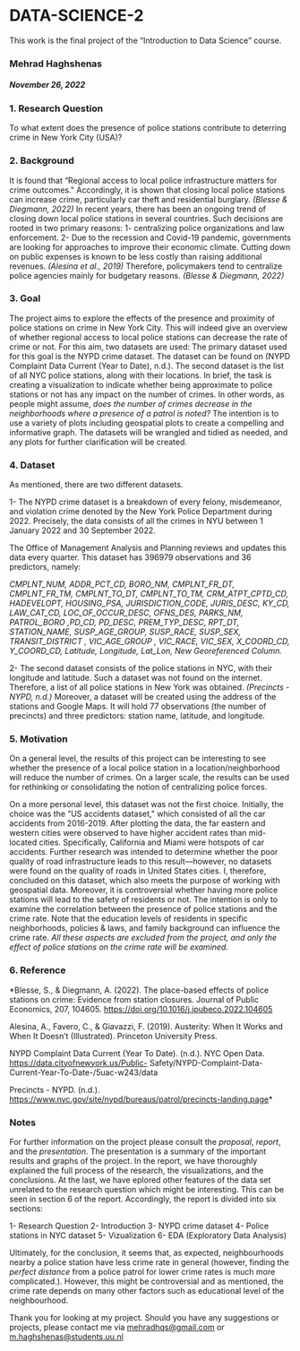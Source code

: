 # DATA-SCIENCE-2
This work is the final project of the “Introduction to Data Science” course.

### Mehrad Haghshenas
##### November 26, 2022

### 1. Research Question
To what extent does the presence of police stations contribute to deterring crime in New York City (USA)?

### 2. Background
It is found that “Regional access to local police infrastructure matters for crime outcomes." Accordingly, it is shown that closing local police stations can increase crime, particularly car theft and residential burglary. *(Blesse & Diegmann, 2022)* In recent years, there has been an ongoing trend of closing down local police stations in several countries. Such decisions are rooted in two primary reasons: 1- centralizing police organizations and law enforcement. 2- Due to the recession and Covid-19 pandemic, governments are looking for approaches to improve their economic climate. Cutting down on public expenses is known to be less costly than raising additional revenues. *(Alesina et al., 2019)* Therefore, policymakers tend to centralize police agencies mainly for budgetary reasons. *(Blesse & Diegmann, 2022)*

### 3. Goal
The project aims to explore the effects of the presence and proximity of police stations on crime in New York City. This will indeed give an overview of whether regional access to local police stations can decrease the rate of crime or not. For this aim, two datasets are used: The primary dataset used for this goal is the NYPD crime dataset. The dataset can be found on (NYPD Complaint Data Current (Year to Date), n.d.). The second dataset is the list of all NYC police stations, along with their locations. In brief, the task is creating a visualization to indicate whether being approximate to police stations or not has any impact on the number of crimes. In other words, as people might assume, *does the number of crimes decrease in the neighborhoods where a presence of a patrol is noted?* The intention is to use a variety of plots including geospatial plots to create a compelling and informative graph. The datasets will be wrangled and tidied as needed, and any plots for further clarification will be created.

### 4. Dataset
As mentioned, there are two different datasets.

1- The NYPD crime dataset is a breakdown of every felony, misdemeanor, and violation crime denoted by the New York Police Department during 2022. Precisely, the data consists of all the crimes in NYU between 1 January 2022 and 30 September 2022.

The Office of Management Analysis and Planning reviews and updates this data every quarter. This dataset has 396979 observations and 36 predictors, namely:

*CMPLNT_NUM, ADDR_PCT_CD, BORO_NM, CMPLNT_FR_DT, CMPLNT_FR_TM, CMPLNT_TO_DT, CMPLNT_TO_TM, CRM_ATPT_CPTD_CD, HADEVELOPT, HOUSING_PSA, JURISDICTION_CODE, JURIS_DESC, KY_CD, LAW_CAT_CD, LOC_OF_OCCUR_DESC, OFNS_DES, PARKS_NM, PATROL_BORO ,PD_CD, PD_DESC, PREM_TYP_DESC, RPT_DT, STATION_NAME, SUSP_AGE_GROUP, SUSP_RACE, SUSP_SEX, TRANSIT_DISTRICT , VIC_AGE_GROUP , VIC_RACE, VIC_SEX, X_COORD_CD, Y_COORD_CD, Latitude, Longitude, Lat_Lon, New Georeferenced Column.*

2- The second dataset consists of the police stations in NYC, with their longitude and latitude. Such a dataset was not found on the internet. Therefore, a list of all police stations in New York was obtained. *(Precincts - NYPD, n.d.)* Moreover, a dataset will be created using the address of the stations and Google Maps. It will hold 77 observations (the number of precincts) and three predictors: station name, latitude, and longitude.

### 5. Motivation

On a general level, the results of this project can be interesting to see whether the presence of a local police station in a location/neighborhood will reduce the number of crimes. On a larger scale, the results can be used for rethinking or consolidating the notion of centralizing police forces.

On a more personal level, this dataset was not the first choice. Initially, the choice was the “US accidents dataset," which consisted of all the car accidents from 2016-2019. After plotting the data, the far eastern and western cities were observed to have higher accident rates than mid-located cities. Specifically, California and Miami were hotspots of car accidents. Further research was intended to determine whether the poor quality of road infrastructure leads to this result—however, no datasets were found on the quality of roads in United States cities. I, therefore, concluded on this dataset, which also meets the purpose of working with geospatial data. Moreover, it is controversial whether having more police stations will lead to the safety of residents or not. The intention is only to examine the correlation between the presence of police stations and the crime rate. Note that the education levels of residents in specific neighborhoods, policies & laws, and family background can influence the crime rate. *All these aspects are excluded from the project, and only the effect of police stations on the crime rate will be examined.*

### 6. Reference

*Blesse, S., & Diegmann, A. (2022). The place-based effects of police stations on crime: Evidence from station closures. Journal of Public Economics, 207, 104605. https://doi.org/10.1016/j.jpubeco.2022.104605
  
Alesina, A., Favero, C., & Giavazzi, F. (2019). Austerity: When It Works and When It Doesn’t (Illustrated). Princeton University Press.

NYPD Complaint Data Current (Year To Date). (n.d.). NYC Open Data. https://data.cityofnewyork.us/Public- Safety/NYPD-Complaint-Data-Current-Year-To-Date-/5uac-w243/data

Precincts - NYPD. (n.d.). https://www.nyc.gov/site/nypd/bureaus/patrol/precincts-landing.page*

### Notes

For further information on the project please consult the *proposal*, *report*, and the *presentation*. The presentation is a summary of the important results and graphs of the project. In the report, we have thoroughly explained the full process of the research, the visualizations, and the conclusions. At the last, we have eplored other features of the data set unrelated to the research question which might be interesting. This can be seen in section 6 of the report. Accordingly, the report is divided into six sections:

1- Research Question
2- Introduction
3- NYPD crime dataset
4- Police stations in NYC dataset
5- Vizualization
6- EDA (Exploratory Data Analysis)

Ultimately, for the conclusion, it seems that, as expected, neighbourhoods nearby a police station have less crime rate in general (however, finding the *perfect distance* from a police patrol for lower crime rates is much more complicated.). However, this might be controversial and as mentioned, the crime rate depends on many other factors such as educational level of the neighbourhood.

Thank you for looking at my project. Should you have any suggestions or projects, please contact me via mehradhqs@gmail.com or m.haghshenas@students.uu.nl
